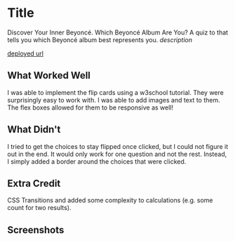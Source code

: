 # Title
Discover Your Inner Beyoncé. Which Beyoncé Album Are You?
A quiz to that tells you which Beyoncé album best represents you. 
*description*

[deployed url](http://url-if-deployed-here)

## What Worked Well
I was able to implement the flip cards using a w3school tutorial. They were surprisingly easy to work with. I was able to add images and text to them. The flex boxes allowed for them to be responsive as well!

## What Didn't
I tried to get the choices to stay flipped once clicked, but I could not figure it out in the end. It would only work for one question and not the rest. Instead, I simply added a border around the choices that were clicked.

## Extra Credit
CSS Transitions and added some complexity to calculations (e.g. some count for two results).

## Screenshots
